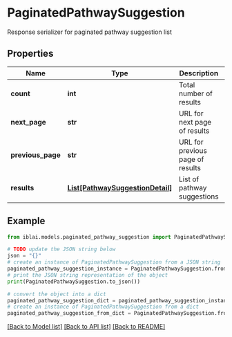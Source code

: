 # PaginatedPathwaySuggestion

Response serializer for paginated pathway suggestion list

## Properties

Name | Type | Description | Notes
------------ | ------------- | ------------- | -------------
**count** | **int** | Total number of results | 
**next_page** | **str** | URL for next page of results | 
**previous_page** | **str** | URL for previous page of results | 
**results** | [**List[PathwaySuggestionDetail]**](PathwaySuggestionDetail.md) | List of pathway suggestions | 

## Example

```python
from iblai.models.paginated_pathway_suggestion import PaginatedPathwaySuggestion

# TODO update the JSON string below
json = "{}"
# create an instance of PaginatedPathwaySuggestion from a JSON string
paginated_pathway_suggestion_instance = PaginatedPathwaySuggestion.from_json(json)
# print the JSON string representation of the object
print(PaginatedPathwaySuggestion.to_json())

# convert the object into a dict
paginated_pathway_suggestion_dict = paginated_pathway_suggestion_instance.to_dict()
# create an instance of PaginatedPathwaySuggestion from a dict
paginated_pathway_suggestion_from_dict = PaginatedPathwaySuggestion.from_dict(paginated_pathway_suggestion_dict)
```
[[Back to Model list]](../README.md#documentation-for-models) [[Back to API list]](../README.md#documentation-for-api-endpoints) [[Back to README]](../README.md)


